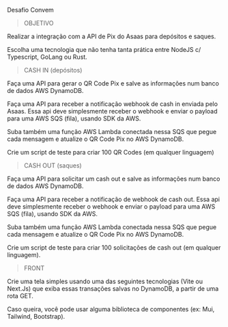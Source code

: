 Desafio Convem

> OBJETIVO 

Realizar a integração com a API de Pix do Asaas para depósitos e saques.

Escolha uma tecnologia que não tenha tanta prática entre NodeJS c/ Typescript, GoLang ou Rust.


> CASH IN (depósitos)

Faça uma API para gerar o QR Code Pix e salve as informações num banco de dados AWS DynamoDB.

Faça uma API para receber a notificação webhook de cash in enviada pelo Asaas. Essa api deve simplesmente receber o webhook e enviar o payload para uma AWS SQS (fila), usando SDK da AWS.

Suba também uma função AWS Lambda conectada nessa SQS que pegue cada mensagem e atualize o QR Code Pix no AWS DynamoDB.

Crie um script de teste para criar 100 QR Codes (em qualquer linguagem)


> CASH OUT (saques)

Faça uma API para solicitar um cash out e salve as informações num banco de dados AWS DynamoDB.

Faça uma API para receber a notificação de webhook de cash out. Essa api deve simplesmente receber o webhook e enviar o payload para uma AWS SQS (fila), usando SDK da AWS.

Suba também uma função AWS Lambda conectada nessa SQS que pegue cada mensagem e atualize o QR Code Pix no AWS DynamoDB.

Crie um script de teste para criar 100 solicitações de cash out (em qualquer linguagem).


> FRONT

Crie uma tela simples usando uma das seguintes tecnologias (Vite ou Next.Js) que exiba essas transações salvas no DynamoDB, a partir de uma rota GET.

Caso queira, você pode usar alguma biblioteca de componentes (ex: Mui, Tailwind, Bootstrap).

